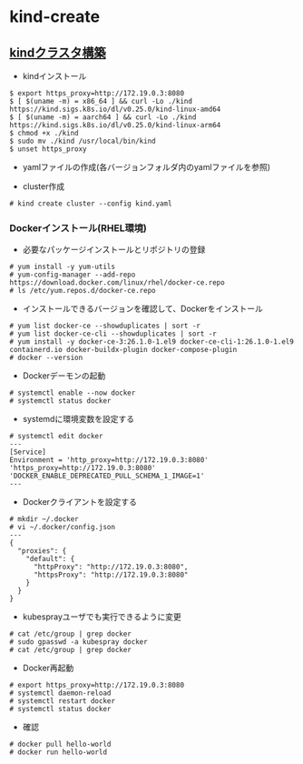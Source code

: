 # kind-create

## [kindクラスタ構築](https://kind.sigs.k8s.io/docs/user/quick-start/#:~:text=%E9%85%8D%E7%BD%AE%E3%81%97%E3%81%BE%E3%81%99%E3%80%82-,Linux%E3%81%AE%E5%A0%B4%E5%90%88,-%3A)

* kindインストール
```
$ export https_proxy=http://172.19.0.3:8080
$ [ $(uname -m) = x86_64 ] && curl -Lo ./kind https://kind.sigs.k8s.io/dl/v0.25.0/kind-linux-amd64
$ [ $(uname -m) = aarch64 ] && curl -Lo ./kind https://kind.sigs.k8s.io/dl/v0.25.0/kind-linux-arm64
$ chmod +x ./kind
$ sudo mv ./kind /usr/local/bin/kind
$ unset https_proxy
```

* yamlファイルの作成(各バージョンフォルダ内のyamlファイルを参照)

* cluster作成
```
# kind create cluster --config kind.yaml
```

### Dockerインストール(RHEL環境)

* 必要なパッケージインストールとリポジトリの登録
```
# yum install -y yum-utils
# yum-config-manager --add-repo https://download.docker.com/linux/rhel/docker-ce.repo
# ls /etc/yum.repos.d/docker-ce.repo
```

* インストールできるバージョンを確認して、Dockerをインストール
```
# yum list docker-ce --showduplicates | sort -r
# yum list docker-ce-cli --showduplicates | sort -r
# yum install -y docker-ce-3:26.1.0-1.el9 docker-ce-cli-1:26.1.0-1.el9 containerd.io docker-buildx-plugin docker-compose-plugin
# docker --version
```

* Dockerデーモンの起動
```
# systemctl enable --now docker
# systemctl status docker
```

* systemdに環境変数を設定する
```
# systemctl edit docker
---
[Service]
Environment = 'http_proxy=http://172.19.0.3:8080' 'https_proxy=http://172.19.0.3:8080' 'DOCKER_ENABLE_DEPRECATED_PULL_SCHEMA_1_IMAGE=1'
---
```

* Dockerクライアントを設定する
```
# mkdir ~/.docker
# vi ~/.docker/config.json
---
{
  "proxies": {
    "default": {
      "httpProxy": "http://172.19.0.3:8080",
      "httpsProxy": "http://172.19.0.3:8080"
    }
  }
}
```

* kubesprayユーザでも実行できるように変更
```
# cat /etc/group | grep docker
# sudo gpasswd -a kubespray docker
# cat /etc/group | grep docker
```

* Docker再起動
```
# export https_proxy=http://172.19.0.3:8080
# systemctl daemon-reload
# systemctl restart docker
# systemctl status docker
```

* 確認
```
# docker pull hello-world
# docker run hello-world
```

